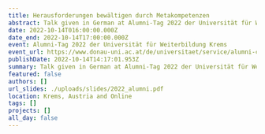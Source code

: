 ```yaml
---
title: Herausforderungen bewältigen durch Metakompetenzen
abstract: Talk given in German at Alumni-Tag 2022 der Universität für Weiterbildung Krems 
date: 2022-10-14T016:00:00.000Z
date_end: 2022-10-14T17:00:00.000Z
event: Alumni-Tag 2022 der Universität für Weiterbildung Krems
event_url: https://www.donau-uni.ac.at/de/universitaet/service/alumni-club/news-und-veranstaltungen/veranstaltungen/2022/alumni-tag-2022.html
publishDate: 2022-10-14T14:17:01.953Z
summary: Talk given in German at Alumni-Tag 2022 der Universität für Weiterbildung Krems
featured: false
authors: []
url_slides: ./uploads/slides/2022_alumni.pdf
location: Krems, Austria and Online
tags: []
projects: []
all_day: false
---
```



